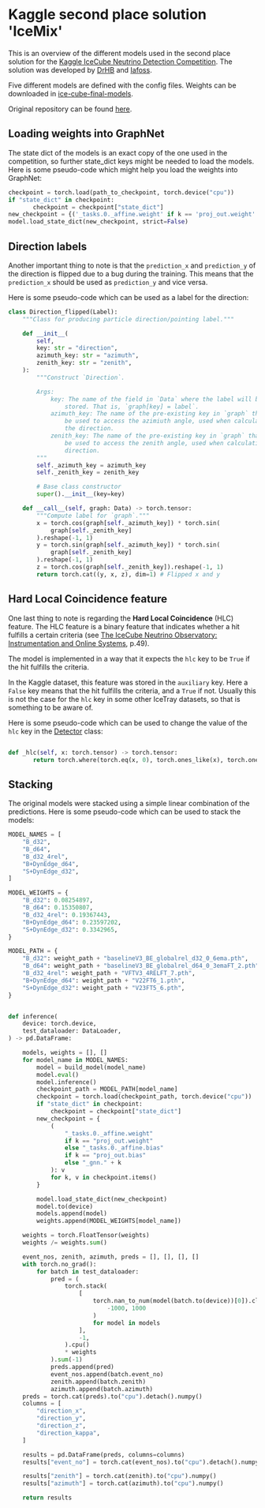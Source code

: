 # Kaggle second place solution 'IceMix'

This is an overview of the different models used in the second place solution for the [Kaggle IceCube Neutrino Detection Competition](https://www.kaggle.com/competitions/icecube-neutrinos-in-deep-ice). The solution was developed by [DrHB](https://www.kaggle.com/drhabib) and [Iafoss](https://www.kaggle.com/iafoss).

Five different models are defined with the config files. Weights can be downloaded in [ice-cube-final-models](https://www.kaggle.com/datasets/drhabib/ice-cube-final-models).

Original repository can be found [here](https://github.com/DrHB/icecube-2nd-place).


## Loading weights into GraphNet

The state dict of the models is an exact copy of the one used in the competition, so further state_dict keys might be needed to load the models. Here is some pseudo-code which might help you load the weights into GraphNet:

```python
checkpoint = torch.load(path_to_checkpoint, torch.device("cpu"))
if "state_dict" in checkpoint:
       checkpoint = checkpoint["state_dict"]
new_checkpoint = {('_tasks.0._affine.weight' if k == 'proj_out.weight' else '_tasks.0._affine.bias' if k == 'proj_out.bias' else '_gnn.' + k): v for k, v in checkpoint.items()}
model.load_state_dict(new_checkpoint, strict=False)

```

## Direction labels

Another important thing to note is that the `prediction_x` and `prediction_y` of the direction is flipped due to a bug during the training. This means that the `prediction_x` should be used as `prediction_y` and vice versa.

Here is some pseudo-code which can be used as a label for the direction:


```python
class Direction_flipped(Label):
    """Class for producing particle direction/pointing label."""

    def __init__(
        self,
        key: str = "direction",
        azimuth_key: str = "azimuth",
        zenith_key: str = "zenith",
    ):
        """Construct `Direction`.

        Args:
            key: The name of the field in `Data` where the label will be
                stored. That is, `graph[key] = label`.
            azimuth_key: The name of the pre-existing key in `graph` that will
                be used to access the azimiuth angle, used when calculating
                the direction.
            zenith_key: The name of the pre-existing key in `graph` that will
                be used to access the zenith angle, used when calculating the
                direction.
        """
        self._azimuth_key = azimuth_key
        self._zenith_key = zenith_key

        # Base class constructor
        super().__init__(key=key)

    def __call__(self, graph: Data) -> torch.tensor:
        """Compute label for `graph`."""
        x = torch.cos(graph[self._azimuth_key]) * torch.sin(
            graph[self._zenith_key]
        ).reshape(-1, 1)
        y = torch.sin(graph[self._azimuth_key]) * torch.sin(
            graph[self._zenith_key]
        ).reshape(-1, 1)
        z = torch.cos(graph[self._zenith_key]).reshape(-1, 1)
        return torch.cat((y, x, z), dim=1) # Flipped x and y
```

## Hard Local Coincidence feature

One last thing to note is regarding the **Hard Local Coincidence** (HLC) feature. The HLC feature is a binary feature that indicates whether a hit fulfills a certain criteria (see [The IceCube Neutrino Observatory: Instrumentation and Online Systems](https://arxiv.org/pdf/1612.05093.pdf), p.49).

The model is implemented in a way that it expects the `hlc` key to be `True` if the hit fulfills the criteria.

In the Kaggle dataset, this feature was stored in the `auxiliary` key. Here a `False` key means that the hit fulfills the criteria, and a `True` if not. Usually this is not the case for the `hlc` key in some other IceTray datasets, so that is something to be aware of.

Here is some pseudo-code which can be used to change the value of the `hlc` key in the [Detector](https://github.com/ArturoLlorente/graphnet/blob/train/northern_2nd_position/src/graphnet/models/detector/icecube.py) class:

```python

def _hlc(self, x: torch.tensor) -> torch.tensor:
       return torch.where(torch.eq(x, 0), torch.ones_like(x), torch.ones_like(x)*0)


```

## Stacking

The original models were stacked using a simple linear combination of the predictions. Here is some pseudo-code which can be used to stack the models:

```python
MODEL_NAMES = [
    "B_d32",
    "B_d64",
    "B_d32_4rel",
    "B+DynEdge_d64",
    "S+DynEdge_d32",
]

MODEL_WEIGHTS = {
    "B_d32": 0.08254897,
    "B_d64": 0.15350807,
    "B_d32_4rel": 0.19367443,
    "B+DynEdge_d64": 0.23597202,
    "S+DynEdge_d32": 0.3342965,
}

MODEL_PATH = {
    "B_d32": weight_path + "baselineV3_BE_globalrel_d32_0_6ema.pth",
    "B_d64": weight_path + "baselineV3_BE_globalrel_d64_0_3emaFT_2.pth",
    "B_d32_4rel": weight_path + "VFTV3_4RELFT_7.pth",
    "B+DynEdge_d64": weight_path + "V22FT6_1.pth",
    "S+DynEdge_d32": weight_path + "V23FT5_6.pth",
}


def inference(
    device: torch.device,
    test_dataloader: DataLoader,
) -> pd.DataFrame:

    models, weights = [], []
    for model_name in MODEL_NAMES:
        model = build_model(model_name)
        model.eval()
        model.inference()
        checkpoint_path = MODEL_PATH[model_name]
        checkpoint = torch.load(checkpoint_path, torch.device("cpu"))
        if "state_dict" in checkpoint:
            checkpoint = checkpoint["state_dict"]
        new_checkpoint = {
            (
                "_tasks.0._affine.weight"
                if k == "proj_out.weight"
                else "_tasks.0._affine.bias"
                if k == "proj_out.bias"
                else "_gnn." + k
            ): v
            for k, v in checkpoint.items()
        }

        model.load_state_dict(new_checkpoint)
        model.to(device)
        models.append(model)
        weights.append(MODEL_WEIGHTS[model_name])

    weights = torch.FloatTensor(weights)
    weights /= weights.sum()

    event_nos, zenith, azimuth, preds = [], [], [], []
    with torch.no_grad():
        for batch in test_dataloader:
            pred = (
                torch.stack(
                    [
                        torch.nan_to_num(model(batch.to(device))[0]).clip(
                            -1000, 1000
                        )
                        for model in models
                    ],
                    -1,
                ).cpu()
                * weights
            ).sum(-1)
            preds.append(pred)
            event_nos.append(batch.event_no)
            zenith.append(batch.zenith)
            azimuth.append(batch.azimuth)
    preds = torch.cat(preds).to("cpu").detach().numpy()
    columns = [
        "direction_x",
        "direction_y",
        "direction_z",
        "direction_kappa",
    ]

    results = pd.DataFrame(preds, columns=columns)
    results["event_no"] = torch.cat(event_nos).to("cpu").detach().numpy()

    results["zenith"] = torch.cat(zenith).to("cpu").numpy()
    results["azimuth"] = torch.cat(azimuth).to("cpu").numpy()

    return results

```
